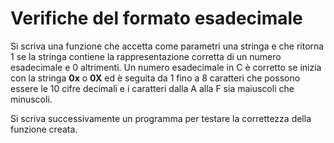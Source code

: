 # Verifiche del formato esadecimale

Si scriva una funzione che accetta come parametri una stringa e che ritorna 1 se la stringa contiene la rappresentazione corretta di un numero esadecimale e 0 altrimenti.
Un numero esadecimale in C è corretto se inizia con la stringa **0x** o **0X** ed è seguita da 1 fino a 8 caratteri che possono essere le 10 cifre decimali e i caratteri dalla A alla F sia maiuscoli che minuscoli.

Si scriva successivamente un programma per testare la correttezza della funzione creata.

